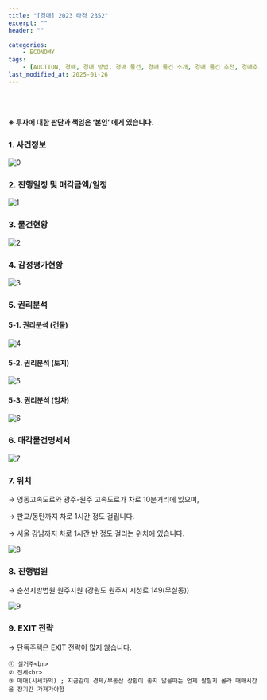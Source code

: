 ```yaml
---
title: "[경매] 2023 타경 2352"
excerpt: ""
header: ""

categories:
    - ECONOMY
tags:
    - [AUCTION, 경매, 경매 방법, 경매 물건, 경매 물건 소개, 경매 물건 추천, 경매추천, 경매 추천, 경매 입찰, 경매입찰방법, 경매 입찰 준비, 농지취득자격증명원, 농지취득자격증명 경매, 농지취득자격증명 조건, 대출, 경매대출, 경락잔금대출, 경매 대출 서류, 경락대출 서류]
last_modified_at: 2025-01-26
---
```

<br><br>

**※ 투자에 대한 판단과 책임은 ‘본인’ 에게 있습니다.**



### 1. 사건정보


![0](/upload/2025-01-26-2023_타경_2352.md/0.png)



### 2. 진행일정 및 매각금액/일정


![1](/upload/2025-01-26-2023_타경_2352.md/1.png)



### 3. 물건현황


![2](/upload/2025-01-26-2023_타경_2352.md/2.png)



### 4. 감정평가현황


![3](/upload/2025-01-26-2023_타경_2352.md/3.png)



### 5. 권리분석



#### 5-1. 권리분석 (건물)


![4](/upload/2025-01-26-2023_타경_2352.md/4.png)



#### 5-2. 권리분석 (토지)


![5](/upload/2025-01-26-2023_타경_2352.md/5.png)



#### 5-3. 권리분석 (임차)


![6](/upload/2025-01-26-2023_타경_2352.md/6.png)



### 6. 매각물건명세서


![7](/upload/2025-01-26-2023_타경_2352.md/7.png)



### 7. 위치


→ 영동고속도로와 광주-원주 고속도로가 차로 10분거리에 있으며,


→ 판교/동탄까지 차로 1시간 정도 걸립니다.


→ 서울 강남까지 차로 1시간 반 정도 걸리는 위치에 있습니다.


![8](/upload/2025-01-26-2023_타경_2352.md/8.png)



### 8. 진행법원


→ 춘천지방법원 원주지원 (강원도 원주시 시청로 149(무실동))


![9](/upload/2025-01-26-2023_타경_2352.md/9.png)



### 9. EXIT 전략


→ 단독주택은 EXIT 전략이 많지 않습니다.

	① 실거주<br>
	② 전세<br>
	③ 매매(시세차익) ; 지금같이 경제/부동산 상황이 좋지 않을때는 언제 팔릴지 몰라 매매시간을 장기간 가져가야함

